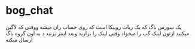 # bog_chat
یک سورس باگ که یک ربات روبیکا است که روی حساب ران میشه ووقتی که لاگین میکنید ازتون لینک گپ را میخواد وقتی لینک را بزارید وبعد اینتر بزنید د به اون گروه باگ ارسال میکنه
